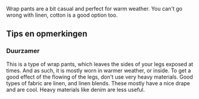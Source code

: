 Wrap pants are a bit casual and perfect for warm weather. You can't go wrong with linen, cotton is a good option too.

## Tips en opmerkingen

### Duurzamer

This is a type of wrap pants, which leaves the sides of your legs exposed at times. And as such, it is mostly worn in warmer weather, or inside. To get a good effect of the flowing of the legs, don't use very heavy materials. Good types of fabric are linen, and linen blends. These mostly have a nice drape and are cool. Heavy materials like denim are less useful.
